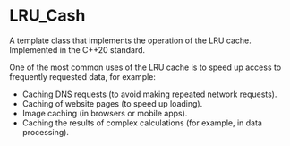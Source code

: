 # LRU_Cash
A template class that implements the operation of the LRU cache.
Implemented in the C++20 standard.

One of the most common uses of the LRU cache is to speed up access to frequently requested data, for example:

* Caching DNS requests (to avoid making repeated network requests).
* Caching of website pages (to speed up loading).
* Image caching (in browsers or mobile apps).
* Caching the results of complex calculations (for example, in data processing).
